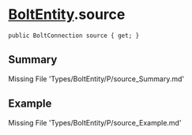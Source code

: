 # [BoltEntity](Types/BoltEntity.md).source
`public BoltConnection source { get; }`
## Summary
Missing File 'Types/BoltEntity/P/source_Summary.md'
## Example
Missing File 'Types/BoltEntity/P/source_Example.md'
